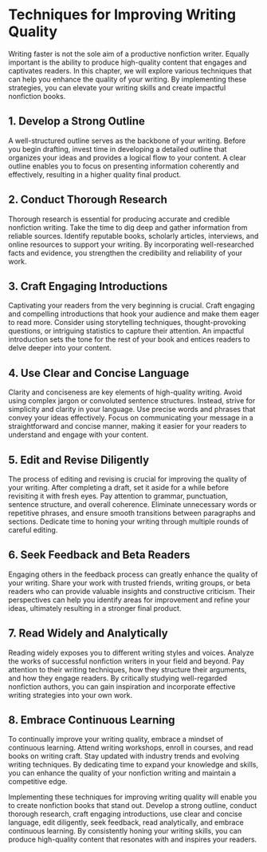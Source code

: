 Techniques for Improving Writing Quality
====================================================

Writing faster is not the sole aim of a productive nonfiction writer. Equally important is the ability to produce high-quality content that engages and captivates readers. In this chapter, we will explore various techniques that can help you enhance the quality of your writing. By implementing these strategies, you can elevate your writing skills and create impactful nonfiction books.

**1. Develop a Strong Outline**
-------------------------------

A well-structured outline serves as the backbone of your writing. Before you begin drafting, invest time in developing a detailed outline that organizes your ideas and provides a logical flow to your content. A clear outline enables you to focus on presenting information coherently and effectively, resulting in a higher quality final product.

**2. Conduct Thorough Research**
--------------------------------

Thorough research is essential for producing accurate and credible nonfiction writing. Take the time to dig deep and gather information from reliable sources. Identify reputable books, scholarly articles, interviews, and online resources to support your writing. By incorporating well-researched facts and evidence, you strengthen the credibility and reliability of your work.

**3. Craft Engaging Introductions**
-----------------------------------

Captivating your readers from the very beginning is crucial. Craft engaging and compelling introductions that hook your audience and make them eager to read more. Consider using storytelling techniques, thought-provoking questions, or intriguing statistics to capture their attention. An impactful introduction sets the tone for the rest of your book and entices readers to delve deeper into your content.

**4. Use Clear and Concise Language**
-------------------------------------

Clarity and conciseness are key elements of high-quality writing. Avoid using complex jargon or convoluted sentence structures. Instead, strive for simplicity and clarity in your language. Use precise words and phrases that convey your ideas effectively. Focus on communicating your message in a straightforward and concise manner, making it easier for your readers to understand and engage with your content.

**5. Edit and Revise Diligently**
---------------------------------

The process of editing and revising is crucial for improving the quality of your writing. After completing a draft, set it aside for a while before revisiting it with fresh eyes. Pay attention to grammar, punctuation, sentence structure, and overall coherence. Eliminate unnecessary words or repetitive phrases, and ensure smooth transitions between paragraphs and sections. Dedicate time to honing your writing through multiple rounds of careful editing.

**6. Seek Feedback and Beta Readers**
-------------------------------------

Engaging others in the feedback process can greatly enhance the quality of your writing. Share your work with trusted friends, writing groups, or beta readers who can provide valuable insights and constructive criticism. Their perspectives can help you identify areas for improvement and refine your ideas, ultimately resulting in a stronger final product.

**7. Read Widely and Analytically**
-----------------------------------

Reading widely exposes you to different writing styles and voices. Analyze the works of successful nonfiction writers in your field and beyond. Pay attention to their writing techniques, how they structure their arguments, and how they engage readers. By critically studying well-regarded nonfiction authors, you can gain inspiration and incorporate effective writing strategies into your own work.

**8. Embrace Continuous Learning**
----------------------------------

To continually improve your writing quality, embrace a mindset of continuous learning. Attend writing workshops, enroll in courses, and read books on writing craft. Stay updated with industry trends and evolving writing techniques. By dedicating time to expand your knowledge and skills, you can enhance the quality of your nonfiction writing and maintain a competitive edge.

Implementing these techniques for improving writing quality will enable you to create nonfiction books that stand out. Develop a strong outline, conduct thorough research, craft engaging introductions, use clear and concise language, edit diligently, seek feedback, read analytically, and embrace continuous learning. By consistently honing your writing skills, you can produce high-quality content that resonates with and inspires your readers.
